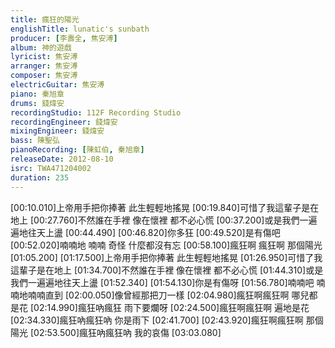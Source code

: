 ```yaml
---
title: 瘋狂的陽光
englishTitle: lunatic's sunbath
producer: [李壽全, 焦安溥]
album: 神的遊戲
lyricist: 焦安溥
arranger: 焦安溥
composer: 焦安溥
electricGuitar: 焦安溥
piano: 秦旭章
drums: 錢煒安
recordingStudio: 112F Recording Studio
recordingEngineer: 錢煒安
mixingEngineer: 錢煒安
bass: 陳聖弘
pianoRecording: [陳虹伯, 秦旭章]
releaseDate: 2012-08-10
isrc: TWA471204002
duration: 235
---
```

[00:10.010]上帝用手把你捧著 此生輕輕地搖晃
[00:19.840]可惜了我這輩子是在地上
[00:27.760]不然誰在手裡 像在懷裡 都不必心慌
[00:37.200]或是我們一遍遍地往天上盪
[00:44.490]
[00:46.820]你多狂
[00:49.520]是有傷吧
[00:52.020]喃喃地 喃喃 奇怪 什麼都沒有忘
[00:58.100]瘋狂啊 瘋狂啊 那個陽光
[01:05.200]
[01:17.500]上帝用手把你捧著 此生輕輕地搖晃
[01:26.950]可惜了我這輩子是在地上
[01:34.700]不然誰在手裡 像在懷裡 都不必心慌
[01:44.310]或是我們一遍遍地往天上盪
[01:52.340]
[01:54.130]你是有傷呀
[01:56.780]喃喃吧 喃喃地喃喃直到
[02:00.050]像曾經那把刀一樣
[02:04.980]瘋狂啊瘋狂啊 哪兒都是花
[02:14.990]瘋狂吶瘋狂 雨下要爛呀
[02:24.500]瘋狂啊瘋狂啊 遍地是花
[02:34.330]瘋狂吶瘋狂吶 你是雨下
[02:41.700]
[02:43.920]瘋狂啊瘋狂啊 那個陽光
[02:53.500]瘋狂吶瘋狂吶 我的哀傷
[03:03.080]